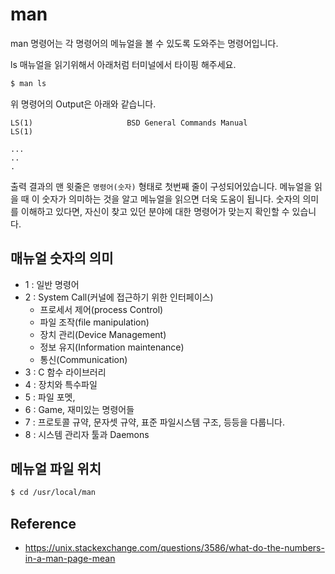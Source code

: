 # man
man 명령어는 각 명령어의 메뉴얼을 볼 수 있도록 도와주는 명령어입니다.

ls 매뉴얼을 읽기위해서 아래처럼 터미널에서 타이핑 해주세요.

```bash
$ man ls
```

위 명령어의 Output은 아래와 같습니다.

```
LS(1)                     BSD General Commands Manual                    LS(1)

...
..
.
```
출력 결과의 맨 윗줄은 `명령어(숫자)` 형태로 첫번째 줄이 구성되어있습니다.
메뉴얼을 읽을 때 이 숫자가 의미하는 것을 알고 메뉴얼을 읽으면 더욱 도움이 됩니다.
숫자의 의미를 이해하고 있다면, 자신이 찾고 있던 분야에 대한 명령어가 맞는지 확인할 수 있습니다.

## 매뉴얼 숫자의 의미

- 1 : 일반 명령어
- 2 : System Call(커널에 접근하기 위한 인터페이스)
    - 프로세서 제어(process Control)
    - 파일 조작(file manipulation)
    - 장치 관리(Device Management)
    - 정보 유지(Information maintenance)
    - 통신(Communication)
- 3 : C 함수 라이브러리
- 4 : 장치와 특수파일
- 5 : 파일 포멧, 
- 6 : Game, 재미있는 명령어들
- 7 : 프로토콜 규약, 문자셋 규약, 표준 파일시스템 구조, 등등을 다룹니다.
- 8 : 시스템 관리자 툴과 Daemons

## 메뉴얼 파일 위치

```bash
$ cd /usr/local/man
```

## Reference
- https://unix.stackexchange.com/questions/3586/what-do-the-numbers-in-a-man-page-mean